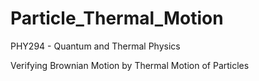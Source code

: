 # Particle_Thermal_Motion
PHY294 - Quantum and Thermal Physics

Verifying Brownian Motion by Thermal Motion of Particles
